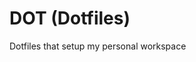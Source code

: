 <!-- SPDX-License-Identifier: zlib-acknowledgement -->

# DOT (Dotfiles)
Dotfiles that setup my personal workspace
